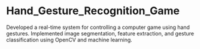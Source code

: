 # Hand_Gesture_Recognition_Game
 Developed a real-time system for controlling a computer game using hand gestures. Implemented image segmentation, feature extraction, and gesture classification using OpenCV and machine learning.
